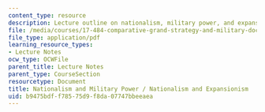 ```yaml
---
content_type: resource
description: Lecture outline on nationalism, military power, and expansionism.
file: /media/courses/17-484-comparative-grand-strategy-and-military-doctrine-fall-2004/b9475bdff78575d9f8da07747bbeeaea_nationalismandmilitarypower_9_29v2.pdf
file_type: application/pdf
learning_resource_types:
- Lecture Notes
ocw_type: OCWFile
parent_title: Lecture Notes
parent_type: CourseSection
resourcetype: Document
title: Nationalism and Military Power / Nationalism and Expansionism
uid: b9475bdf-f785-75d9-f8da-07747bbeeaea
---
```

